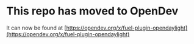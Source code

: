# This repo has moved to OpenDev

It can now be found at [https://opendev.org/x/fuel-plugin-opendaylight](https://opendev.org/x/fuel-plugin-opendaylight)
